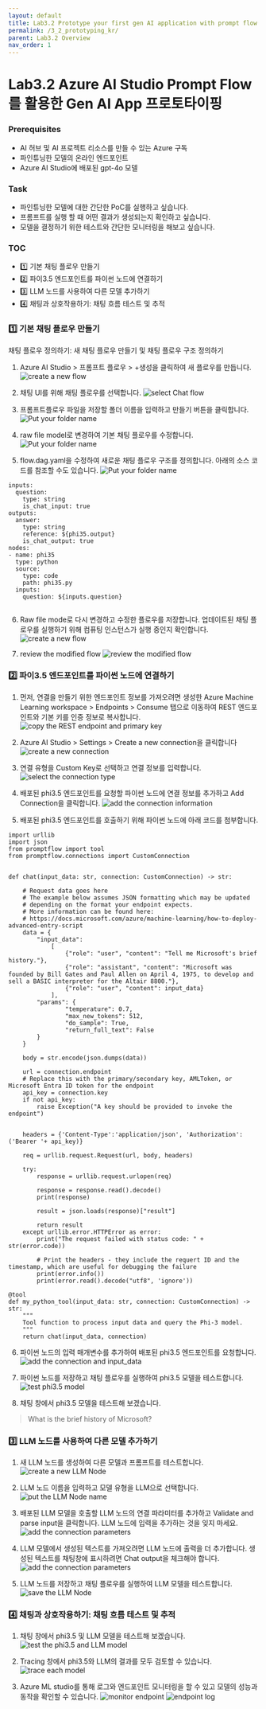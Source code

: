 ```yaml
---
layout: default
title: Lab3.2 Prototype your first gen AI application with prompt flow (KR)
permalink: /3_2_prototyping_kr/
parent: Lab3.2 Overview
nav_order: 1
---
```


# Lab3.2 Azure AI Studio Prompt Flow를 활용한 Gen AI App 프로토타이핑

### Prerequisites

- AI 허브 및 AI 프로젝트 리소스를 만들 수 있는 Azure 구독
- 파인튜닝한 모델의 온라인 엔드포인트 
- Azure AI Studio에 배포된 gpt-4o 모델


### Task

- 파인튜닝한 모델에 대한 간단한 PoC를 실행하고 싶습니다. 
- 프롬프트를 실행 할 때 어떤 결과가 생성되는지 확인하고 싶습니다. 
- 모델을 결정하기 위한 테스트와 간단한 모니터링을 해보고 싶습니다. 

### TOC
- 1️⃣ 기본 채팅 플로우 만들기 
- 2️⃣ 파이3.5 엔드포인트를 파이썬 노드에 연결하기
- 3️⃣ LLM 노드를 사용하여 다른 모델 추가하기
- 4️⃣ 채팅과 상호작용하기: 채팅 흐름 테스트 및 추적

### 1️⃣ 기본 채팅 플로우 만들기 
채팅 플로우 정의하기: 새 채팅 플로우 만들기 및 채팅 플로우 구조 정의하기
1. Azure AI Studio > 프롬프트 플로우 > +생성을 클릭하여 새 플로우를 만듭니다.
![create a new flow](images/create_new_flow.jpg)

2. 채팅 UI를 위해 채팅 플로우를 선택합니다.
![select Chat flow](images/create_new_chat_flow.jpg)

3. 프롬프트플로우 파일을 저장할 폴더 이름을 입력하고 만들기 버튼을 클릭합니다.
![Put your folder name](images/put_folder_name.jpg)

4. raw file model로 변경하여 기본 채팅 플로우를 수정합니다. 
![Put your folder name](images/change_raw_file_mode.jpg)

5. flow.dag.yaml을 수정하여 새로운 채팅 플로우 구조를 정의합니다. 아래의 소스 코드를 참조할 수도 있습니다. 
![Put your folder name](images/modify_dag.jpg)

```
inputs:
  question:
    type: string
    is_chat_input: true
outputs:
  answer:
    type: string
    reference: ${phi35.output}
    is_chat_output: true
nodes:
- name: phi35
  type: python
  source:
    type: code
    path: phi35.py
  inputs:
    question: ${inputs.question}
  
```

6. Raw file mode로 다시 변경하고 수정한 플로우를 저장합니다. 업데이트된 채팅 플로우를 실행하기 위해 컴퓨팅 인스턴스가 실행 중인지 확인합니다.
![create a new flow](images/save_and_run_compute_session.jpg)

7. review the modified flow 
![review the modified flow](images/first_dag_graph.jpg)


### 2️⃣ 파이3.5 엔드포인트를 파이썬 노드에 연결하기
1. 먼저, 연결을 만들기 위한 엔드포인트 정보를 가져오려면 생성한 Azure Machine Learning workspace > Endpoints > Consume 탭으로 이동하여 REST 엔드포인트와 기본 키를 인증 정보로 복사합니다.
![copy the REST endpoint and primary key](images/copy_endpoint_comsumption_info.jpg)

2. Azure AI Studio > Settings > Create a new connection을 클릭합니다 
![create a new connection](images/create_new_connection.jpg)

3. 연결 유형을 Custom Key로 선택하고 연결 정보를 입력합니다. 
![select the connection type](images/add_custom_keys.jpg)

4. 배포된 phi3.5 엔드포인트를 요청할 파이썬 노드에 연결 정보를 추가하고 Add Connection을 클릭합니다.
![add the connection information](images/create_connect_custom_resource.jpg)

5. 배포된 phi3.5 엔드포인트를 호출하기 위해 파이썬 노드에 아래 코드를 첨부합니다. 
```
import urllib
import json
from promptflow import tool
from promptflow.connections import CustomConnection


def chat(input_data: str, connection: CustomConnection) -> str:
    
    # Request data goes here
    # The example below assumes JSON formatting which may be updated
    # depending on the format your endpoint expects.
    # More information can be found here:
    # https://docs.microsoft.com/azure/machine-learning/how-to-deploy-advanced-entry-script
    data = {
        "input_data": 
            [
                {"role": "user", "content": "Tell me Microsoft's brief history."},
                {"role": "assistant", "content": "Microsoft was founded by Bill Gates and Paul Allen on April 4, 1975, to develop and sell a BASIC interpreter for the Altair 8800."},
                {"role": "user", "content": input_data}
            ],
        "params": {
                "temperature": 0.7,
                "max_new_tokens": 512,
                "do_sample": True,
                "return_full_text": False
        }
    }

    body = str.encode(json.dumps(data))

    url = connection.endpoint
    # Replace this with the primary/secondary key, AMLToken, or Microsoft Entra ID token for the endpoint
    api_key = connection.key
    if not api_key:
        raise Exception("A key should be provided to invoke the endpoint")


    headers = {'Content-Type':'application/json', 'Authorization':('Bearer '+ api_key)}

    req = urllib.request.Request(url, body, headers)

    try:
        response = urllib.request.urlopen(req)

        response = response.read().decode()
        print(response)
        
        result = json.loads(response)["result"]
        
        return result
    except urllib.error.HTTPError as error:
        print("The request failed with status code: " + str(error.code))

        # Print the headers - they include the requert ID and the timestamp, which are useful for debugging the failure
        print(error.info())
        print(error.read().decode("utf8", 'ignore'))

@tool
def my_python_tool(input_data: str, connection: CustomConnection) -> str:
    """
    Tool function to process input data and query the Phi-3 model.
    """
    return chat(input_data, connection)
```

6. 파이썬 노드의 입력 매개변수를 추가하여 배포된 phi3.5 엔드포인트를 요청합니다.
![add the connection and input_data](images/validate_parsing_input.jpg)

7. 파이썬 노드를 저장하고 채팅 플로우를 실행하여 phi3.5 모델을 테스트합니다.
![test phi3.5 model](images/save_open_chat_window.jpg)

8. 채팅 창에서 phi3.5 모델을 테스트해 보겠습니다.

> What is the brief history of Microsoft? 

### 3️⃣ LLM 노드를 사용하여 다른 모델 추가하기
1. 새 LLM 노드를 생성하여 다른 모델과 프롬프트를 테스트합니다.
![create a new LLM Node](images/add_llm.jpg)

2. LLM 노드 이름을 입력하고 모델 유형을 LLM으로 선택합니다.
![put the LLM Node name](images/add_node_name.jpg)

3. 배포된 LLM 모델을 호출할 LLM 노드의 연결 파라미터를 추가하고 Validate and parse input을 클릭합니다. LLM 노드에 입력을 추가하는 것을 잊지 마세요.
![add the connection parameters](images/add_gpt4o_node.jpg)

4. LLM 모델에서 생성된 텍스트를 가져오려면 LLM 노드에 출력을 더 추가합니다. 생성된 텍스트를 채팅창에 표시하려면 Chat output을 체크해야 합니다.
![add the connection parameters](images/add_more_output.jpg)

5. LLM 노드를 저장하고 채팅 플로우를 실행하여 LLM 모델을 테스트합니다.
![save the LLM Node](images/save_open_chat_window.jpg)

### 4️⃣ 채팅과 상호작용하기: 채팅 흐름 테스트 및 추적
1. 채팅 창에서 phi3.5 및 LLM 모델을 테스트해 보겠습니다.
![test the phi3.5 and LLM model](images/ask_about_phi.jpg)

2. Tracing 창에서 phi3.5와 LLM의 결과를 모두 검토할 수 있습니다.
![trace each model](images/trace_each_model.jpg)

3. Azure ML studio를 통해 로그와 엔드포인트 모니터링을 할 수 있고 모델의 성능과 동작을 확인할 수 있습니다.
![monitor endpoint](images/monitor_endpoint_metrics.png)
![endpoint log](images/endpoint_log.png)

